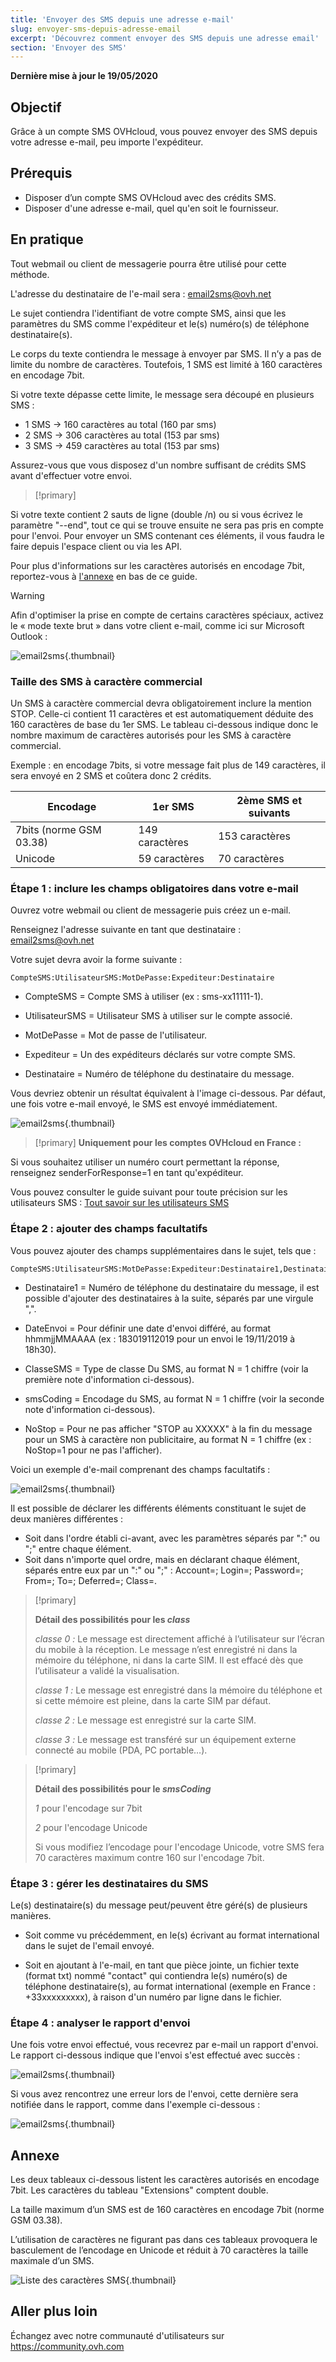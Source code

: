```yaml
---
title: 'Envoyer des SMS depuis une adresse e-mail'
slug: envoyer-sms-depuis-adresse-email
excerpt: 'Découvrez comment envoyer des SMS depuis une adresse email'
section: 'Envoyer des SMS'
---
```


**Dernière mise à jour le 19/05/2020**

## Objectif

Grâce à un compte SMS OVHcloud, vous pouvez envoyer des SMS depuis votre adresse e-mail, peu importe l'expéditeur.

## Prérequis

- Disposer d’un compte SMS OVHcloud avec des crédits SMS.
- Disposer d'une adresse e-mail, quel qu'en soit le fournisseur.


## En pratique

Tout webmail ou client de messagerie pourra être utilisé pour cette méthode.

L'adresse du destinataire de l'e-mail sera : email2sms@ovh.net

Le sujet contiendra l'identifiant de votre compte SMS, ainsi que les paramètres du SMS comme l'expéditeur et le(s) numéro(s) de téléphone destinataire(s).

Le corps du texte contiendra le message à envoyer par SMS. Il n’y a pas de limite du nombre de caractères. Toutefois, 1 SMS est limité à 160 caractères en encodage 7bit.

Si votre texte dépasse cette limite, le message sera découpé en plusieurs SMS :

- 1 SMS -> 160 caractères au total (160 par sms)
- 2 SMS -> 306 caractères au total (153 par sms)
- 3 SMS -> 459 caractères au total (153 par sms)

Assurez-vous que vous disposez d'un nombre suffisant de crédits SMS avant d'effectuer votre envoi.

> [!primary]
>
Si votre texte contient 2 sauts de ligne (double /n) ou si vous écrivez le paramètre "--end", tout ce qui se trouve ensuite ne sera pas pris en compte pour l'envoi.
Pour envoyer un SMS contenant ces éléments, il vous faudra le faire depuis l'espace client ou via les API.
>

Pour plus d'informations sur les caractères autorisés en encodage 7bit, reportez-vous à [l'annexe](./#annexe_1) en bas de ce guide.

> [!warning]
>
> Afin d'optimiser la prise en compte de certains caractères spéciaux, activez le « mode texte brut » dans votre client e-mail, comme ici sur Microsoft Outlook :
> 
>  ![email2sms](images/plaintext01.png){.thumbnail}
>

### Taille des SMS à caractère commercial

Un SMS à caractère commercial devra obligatoirement inclure la mention STOP. Celle-ci contient 11 caractères et est automatiquement déduite des 160 caractères de base du 1er SMS.
Le tableau ci-dessous indique donc le nombre maximum de caractères autorisés pour les SMS à caractère commercial. 

Exemple : en encodage 7bits, si votre message fait plus de 149 caractères, il sera envoyé en 2 SMS et coûtera donc 2 crédits.

| Encodage | 1er SMS | 2ème SMS et suivants  |
|---|---|---|
| 7bits (norme GSM 03.38) | 149 caractères | 153 caractères |
| Unicode | 59 caractères | 70 caractères  |

### Étape 1 : inclure les champs obligatoires dans votre e-mail

Ouvrez votre webmail ou client de messagerie puis créez un e-mail. 

Renseignez l'adresse suivante en tant que destinataire : email2sms@ovh.net

Votre sujet devra avoir la forme suivante : 


```
CompteSMS:UtilisateurSMS:MotDePasse:Expediteur:Destinataire
```



- CompteSMS = Compte SMS à utiliser (ex : sms-xx11111-1).

- UtilisateurSMS = Utilisateur SMS à utiliser sur le compte associé.

- MotDePasse = Mot de passe de l'utilisateur.

- Expediteur = Un des expéditeurs déclarés sur votre compte SMS.

- Destinataire = Numéro de téléphone du destinataire du message.

Vous devriez obtenir un résultat équivalent à l'image ci-dessous. Par défaut, une fois votre e-mail envoyé, le SMS est envoyé immédiatement.


![email2sms](images/send-sms-through-email1.png){.thumbnail}

> [!primary]
>**Uniquement pour les comptes OVHcloud en France :**
>
Si vous souhaitez utiliser un numéro court permettant la réponse, renseignez senderForResponse=1 en tant qu'expéditeur.
>

Vous pouvez consulter le guide suivant pour toute précision sur les utilisateurs SMS : [Tout savoir sur les utilisateurs SMS](../tout_savoir_sur_les_utilisateurs_sms/)


### Étape 2 : ajouter des champs facultatifs

Vous pouvez ajouter des champs supplémentaires dans le sujet, tels que :


```
CompteSMS:UtilisateurSMS:MotDePasse:Expediteur:Destinataire1,Destinataire2:DateEnvoi:ClasseSMS:smsCoding:NoStop
```



- Destinataire1 = Numéro de téléphone du destinataire du message, il est possible d'ajouter des destinataires à la suite, séparés par une virgule ",".

- DateEnvoi = Pour définir une date d'envoi différé, au format hhmmjjMMAAAA (ex : 183019112019 pour un envoi le 19/11/2019 à 18h30). 

- ClasseSMS = Type de classe Du SMS, au format N = 1 chiffre (voir la première note d'information ci-dessous).

- smsCoding = Encodage du SMS, au format N = 1 chiffre (voir la seconde note d'information ci-dessous).

- NoStop = Pour ne pas afficher "STOP au XXXXX" à la fin du message pour un SMS à caractère non publicitaire, au format N = 1 chiffre (ex : NoStop=1 pour ne pas l'afficher).

Voici un exemple d'e-mail comprenant des champs facultatifs :

![email2sms](images/send-sms-through-email3.png){.thumbnail}

Il est possible de déclarer les différents éléments constituant le sujet de deux manières différentes :

- Soit dans l'ordre établi ci-avant, avec les paramètres séparés par ":" ou ";" entre chaque élément.
- Soit dans n'importe quel ordre, mais en déclarant chaque élément, séparés entre eux par un ":" ou ";" : Account=; Login=; Password=; From=; To=; Deferred=; Class=.

> [!primary]
>
> **Détail des possibilités pour les *class***
> 
> *classe 0 :* Le message est directement affiché à l’utilisateur sur l’écran du mobile à la réception. Le message n’est enregistré ni dans la mémoire du téléphone, ni dans la carte SIM. Il est effacé dès que l’utilisateur a validé la visualisation.
> 
> *classe 1 :* Le message est enregistré dans la mémoire du téléphone et si cette mémoire est pleine, dans la carte SIM par défaut.
> 
> *classe 2 :* Le message est enregistré sur la carte SIM.
> 
> *classe 3 :* Le message est transféré sur un équipement externe connecté au mobile (PDA, PC portable…).
>

> [!primary]
>
> **Détail des possibilités pour le *smsCoding***
> 
> *1* pour l'encodage sur 7bit
> 
> *2* pour l'encodage Unicode
> 
>Si vous modifiez l’encodage pour l'encodage Unicode, votre SMS fera 70 caractères maximum contre 160 sur l'encodage 7bit.
>

### Étape 3 : gérer les destinataires du SMS

Le(s) destinataire(s) du message peut/peuvent être géré(s) de plusieurs manières.


- Soit comme vu précédemment, en le(s) écrivant au format international dans le sujet de l'email envoyé.

- Soit en ajoutant à l'e-mail, en tant que pièce jointe, un fichier texte (format txt) nommé "contact" qui contiendra le(s) numéro(s) de téléphone destinataire(s), au format international (exemple en France : +33xxxxxxxxx), à raison d'un numéro par ligne dans le fichier.



### Étape 4 : analyser le rapport d'envoi

Une fois votre envoi effectué, vous recevrez par e-mail un rapport d'envoi. Le rapport ci-dessous indique que l'envoi s'est effectué avec succès :

![email2sms](images/send-sms-through-email4.png){.thumbnail}

Si vous avez rencontrez une erreur lors de l'envoi, cette dernière sera notifiée dans le rapport, comme dans l'exemple ci-dessous :

![email2sms](images/send-sms-through-email5.png){.thumbnail}

## Annexe

Les deux tableaux ci-dessous listent les caractères autorisés en encodage 7bit. Les caractères du tableau "Extensions" comptent double. 

La taille maximum d’un SMS est de 160 caractères en encodage 7bit (norme GSM 03.38).

L’utilisation de caractères ne figurant pas dans ces tableaux provoquera le basculement de l’encodage en Unicode et réduit à 70 caractères la taille maximale d’un SMS.

![Liste des caractères SMS](images/smsauthorizedcharacters.png){.thumbnail}

## Aller plus loin

Échangez avec notre communauté d'utilisateurs sur <https://community.ovh.com>
